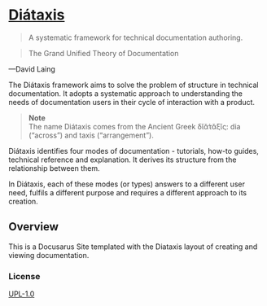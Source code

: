# [Diátaxis](https://diataxis.fr/)

> A systematic framework for technical documentation authoring.

> The Grand Unified Theory of Documentation

—David Laing

The Diátaxis framework aims to solve the problem of structure in technical documentation. It adopts a systematic approach to understanding the needs of documentation users in their cycle of interaction with a product.

> **Note** <br /> The name Diátaxis comes from the Ancient Greek δῐᾰ́τᾰξῐς: dia (“across”) and taxis (“arrangement”).

Diátaxis identifies four modes of documentation - tutorials, how-to guides, technical reference and explanation. It derives its structure from the relationship between them.

In Diátaxis, each of these modes (or types) answers to a different user need, fulfils a different purpose and requires a different approach to its creation.

## Overview

This is a Docusarus Site templated with the Diataxis layout of creating and viewing documentation.

### License

[UPL-1.0](LICENSE.txt)
